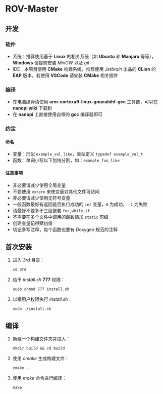 # ROV-Master

## 开发

### 软件

- 系统：推荐使用基于 **Linux** 的相关系统（如 **Ubuntu** 和 **Manjaro** 等等），**Windows** 请提前安装 *MinGW* 以及 *git*
- IDE：本项目使用 **CMake** 构建系统，推荐使用 *Jetbrain* 出品的 **CLion** 的 **EAP** 版本，若使用 **VSCode** 请安装 **CMake** 相关插件

### 编译

- 在电脑编译请使用 **arm-cortexa9-linux-gnueabihf-gcc** 工具链，可以在 **nanopi wiki** 下载到
- 在 **nanopi** 上直接使用自带的 **gcc** 编译器即可

### 约定

#### 命名

- 变量：形似 `example_val_like`，类型定义 `typedef example_val_t`
- 函数：单词小写以下划线分割，如：`example_fun_like`

#### 注意事项

- 非必要请减少使用全局变量
- 不要使用 `extern` 来使变量对其他文件可访问
- 非必要请减少使用无符号变量
- 一般函数最好有返回是否执行成功的 `int` 变量，`0` 为成功， `-1` 为失败
- 请最好不要多于三层嵌套 `for,while,if`
- 不需要在多个文件中调用的函数请加 `static` 前缀
- 创建变量记得赋初值
- 切记多写注释，每个函数也要有 Doxygen 规范的注释

## 首次安装

1. 进入 *3rd* 目录：

   ```shell
   cd 3rd
   ```

   

2. 给予 *install.sh* **777** 权限：

   ```shell
   sudo chmod 777 install.sh
   ```

3. 以根用户权限执行 *install.sh*：

   ```shell
   sudo ./install.sh
   ```

   

## 编译

1. 新建一个构建文件夹并进入：

   ```shell
   mkdir build && cd build
   ```

2. 使用 *cmake* 生成构建文件：

   ```shell
   cmake ..
   ```

3. 使用 *make* 命令进行编译：

   ```shell
   make
   ```

   